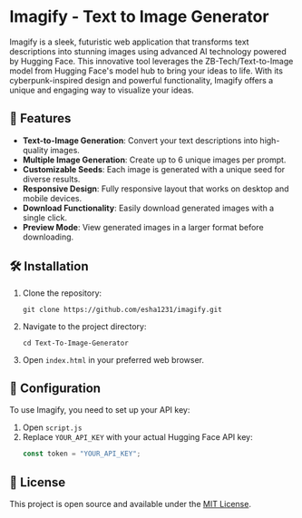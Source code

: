 # Imagify - Text to Image Generator



Imagify is a sleek, futuristic web application that transforms text descriptions into stunning images using advanced AI technology powered by Hugging Face. This innovative tool leverages the ZB-Tech/Text-to-Image model from Hugging Face's model hub to bring your ideas to life. With its cyberpunk-inspired design and powerful functionality, Imagify offers a unique and engaging way to visualize your ideas.

## 🌟 Features

- **Text-to-Image Generation**: Convert your text descriptions into high-quality images.
- **Multiple Image Generation**: Create up to 6 unique images per prompt.
- **Customizable Seeds**: Each image is generated with a unique seed for diverse results.
- **Responsive Design**: Fully responsive layout that works on desktop and mobile devices.
- **Download Functionality**: Easily download generated images with a single click.
- **Preview Mode**: View generated images in a larger format before downloading.

## 🛠️ Installation

1. Clone the repository:
   ```
   git clone https://github.com/esha1231/imagify.git
   ```
2. Navigate to the project directory:
   ```
   cd Text-To-Image-Generator
   ```
3. Open `index.html` in your preferred web browser.

## 🔧 Configuration

To use Imagify, you need to set up your API key:

1. Open `script.js`
2. Replace `YOUR_API_KEY` with your actual Hugging Face API key:
   ```javascript
   const token = "YOUR_API_KEY";

## 📜 License

This project is open source and available under the [MIT License](LICENSE).
